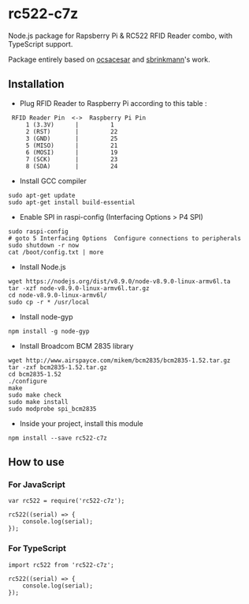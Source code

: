 # rc522-c7z
Node.js package for Rapsberry Pi & RC522 RFID Reader combo, with TypeScript support.

Package entirely based on [ocsacesar](https://github.com/ocsacesar/rc522) and [sbrinkmann](https://github.com/sbrinkmann/rc522-rfid)'s work.

## Installation
- Plug RFID Reader to Raspberry Pi according to this table :
```
 RFID Reader Pin  <->  Raspberry Pi Pin 
     1 (3.3V)      |         1           
     2 (RST)       |         22          
     3 (GND)       |         25          
     5 (MISO)      |         21          
     6 (MOSI)      |         19          
     7 (SCK)       |         23          
     8 (SDA)       |         24          
```

- Install GCC compiler 
```
sudo apt-get update
sudo apt-get install build-essential
```

- Enable SPI in raspi-config (Interfacing Options > P4 SPI)
```
sudo raspi-config
# goto 5 Interfacing Options  Configure connections to peripherals
sudo shutdown -r now
cat /boot/config.txt | more
```

- Install Node.js 
```
wget https://nodejs.org/dist/v8.9.0/node-v8.9.0-linux-armv6l.ta
tar -xzf node-v8.9.0-linux-armv6l.tar.gz
cd node-v8.9.0-linux-armv6l/
sudo cp -r * /usr/local
```

- Install node-gyp 
```
npm install -g node-gyp
```

- Install Broadcom BCM 2835 library
```
wget http://www.airspayce.com/mikem/bcm2835/bcm2835-1.52.tar.gz
tar -zxf bcm2835-1.52.tar.gz
cd bcm2835-1.52
./configure
make
sudo make check
sudo make install
sudo modprobe spi_bcm2835
```

- Inside your project, install this module
```
npm install --save rc522-c7z
```

## How to use 
### For JavaScript
```
var rc522 = require('rc522-c7z');

rc522((serial) => {
	console.log(serial);
});
```

### For TypeScript
```
import rc522 from 'rc522-c7z';

rc522((serial) => {
	console.log(serial);
});
```
